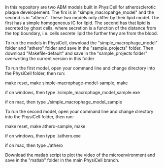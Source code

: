 In this repository are two ABM models built in PhysiCell for atherosclerotic plaque developement. The firs is in "simple_macropahge_model" and the second is in "athero". 
These two models only differ by their lipid model. The first has a simple homogeneous IC for lipid. The second has that lipid is secreted by ghost cells, where
secretion is a function of the distance from the top boundary, i.e. cells secrete lipid the further they are from the blood. 

To run the models in PhysiCell, download the "simple_macrophage_model" folder and "athero" folder and save in the "sample_projects" folder. 
Then download "Makefile-default" and save in the "sample_projects folder" overwriting the current version in this folder

To run the first model, open your command line and change directory into the PhysiCell folder, then run: 

make reset,
make simple-macrophage-model-sample,
make

if on windows, then type 
.\simple_macrophage_model_sample.exe

if on mac, then type
./simple_macrophage_model_sample

To run the second model, open your command line and change directory into the PhysiCell folder, then run: 

make reset,
make athero-sample,
make

if on windows, then type 
.\athero.exe

if on mac, then type
./athero

Download the matlab script to plot the video of the microenvironment and save in the "matlab" folder in the main PhysiCell branch.
